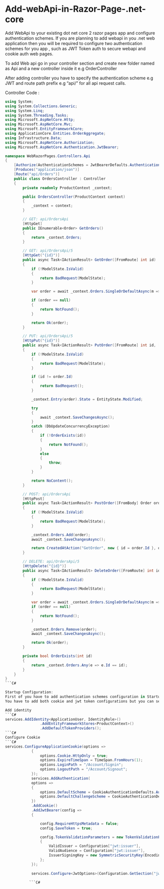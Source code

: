 # Add-webApi-in-Razor-Page-.net-core

Add WebApi to your existing dot net core 2 razor pages app and configure authentication schemes.
If you are planning to add webapi in you .net web application then you will be required to configure two authentication schemes for you app , such as JWT Token auth to secure webapi and cookie auth web pages.

To add Web api go in your controller section and create new folder named as Api and a new controller inside it e.g OrderController 

After adding controller you have to specify the authentication scheme e.g JWT and route path prefix e.g “api/” for all api request calls.


Controller  Code : 
```C#
using System;
using System.Collections.Generic;
using System.Linq;
using System.Threading.Tasks;
using Microsoft.AspNetCore.Http;
using Microsoft.AspNetCore.Mvc;
using Microsoft.EntityFrameworkCore;
using ApplicationCore.Entities.OrderAggregate;
using Infrastructure.Data;
using Microsoft.AspNetCore.Authorization;
using Microsoft.AspNetCore.Authentication.JwtBearer;

namespace WebRazorPages.Controllers.Api
{
    [Authorize(AuthenticationSchemes = JwtBearerDefaults.AuthenticationScheme)]
    [Produces("application/json")]
    [Route("api/Orders")]
    public class OrdersController : Controller
    {
        private readonly ProductContext _context;

        public OrdersController(ProductContext context)
        {
            _context = context;
        }

        // GET: api/OrdersApi
        [HttpGet]
        public IEnumerable<Order> GetOrders()
        {
            return _context.Orders;
        }

        // GET: api/OrdersApi/5
        [HttpGet("{id}")]
        public async Task<IActionResult> GetOrder([FromRoute] int id)
        {
            if (!ModelState.IsValid)
            {
                return BadRequest(ModelState);
            }

            var order = await _context.Orders.SingleOrDefaultAsync(m => m.Id == id);

            if (order == null)
            {
                return NotFound();
            }

            return Ok(order);
        }

        // PUT: api/OrdersApi/5
        [HttpPut("{id}")]
        public async Task<IActionResult> PutOrder([FromRoute] int id, [FromBody] Order order)
        {
            if (!ModelState.IsValid)
            {
                return BadRequest(ModelState);
            }

            if (id != order.Id)
            {
                return BadRequest();
            }

            _context.Entry(order).State = EntityState.Modified;

            try
            {
                await _context.SaveChangesAsync();
            }
            catch (DbUpdateConcurrencyException)
            {
                if (!OrderExists(id))
                {
                    return NotFound();
                }
                else
                {
                    throw;
                }
            }

            return NoContent();
        }

        // POST: api/OrdersApi
        [HttpPost]
        public async Task<IActionResult> PostOrder([FromBody] Order order)
        {
            if (!ModelState.IsValid)
            {
                return BadRequest(ModelState);
            }

            _context.Orders.Add(order);
            await _context.SaveChangesAsync();

            return CreatedAtAction("GetOrder", new { id = order.Id }, order);
        }

        // DELETE: api/OrdersApi/5
        [HttpDelete("{id}")]
        public async Task<IActionResult> DeleteOrder([FromRoute] int id)
        {
            if (!ModelState.IsValid)
            {
                return BadRequest(ModelState);
            }

            var order = await _context.Orders.SingleOrDefaultAsync(m => m.Id == id);
            if (order == null)
            {
                return NotFound();
            }

            _context.Orders.Remove(order);
            await _context.SaveChangesAsync();

            return Ok(order);
        }

        private bool OrderExists(int id)
        {
            return _context.Orders.Any(e => e.Id == id);
        }
    }
}
```C#

Startup Configuration: 
First of you have to add authentication schemes configuration in Startup.cs
You have to add both cookie and jwt token configurations but you can select any of  one as default scheme in this case we have to select cookie scheme as default which will be applied to all without specifying explicitly , to use jwt scheme on webapi we have to specify explicitly.  

Add identity 
```C#
services.AddIdentity<ApplicationUser, IdentityRole>()
                .AddEntityFrameworkStores<ProductContext>()
                .AddDefaultTokenProviders();
```C#  
Configure Cookie     
```C#
services.ConfigureApplicationCookie(options =>
            {
                options.Cookie.HttpOnly = true;
                options.ExpireTimeSpan = TimeSpan.FromHours(1);
                options.LoginPath = "/Account/Signin";
                options.LogoutPath = "/Account/Signout";
            });
            services.AddAuthentication(
            options =>
            {
                options.DefaultScheme = CookieAuthenticationDefaults.AuthenticationScheme;
                options.DefaultChallengeScheme = CookieAuthenticationDefaults.AuthenticationScheme;
            })
            .AddCookie()
            .AddJwtBearer(config =>
            {

                config.RequireHttpsMetadata = false;
                config.SaveToken = true;

                config.TokenValidationParameters = new TokenValidationParameters()
                {
                    ValidIssuer = Configuration["jwt:issuer"],
                    ValidAudience = Configuration["jwt:issuer"],
                    IssuerSigningKey = new SymmetricSecurityKey(Encoding.UTF8.GetBytes(Configuration["jwt:key"]))
                };
            });
           
            services.Configure<JwtOptions>(Configuration.GetSection("jwt"));  
            
           ```C#
